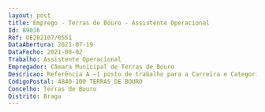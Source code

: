 ```yaml
--- 
layout: post
title: Emprego - Terras de Bouro - Assistente Operacional
Id: 89016
Ref: OE202107/0551
DataAbertura: 2021-07-19
DataFecho: 2021-08-02
Trabalho: Assistente Operacional
Empregador: Câmara Municipal de Terras de Bouro
Descricao: Referência A –1 posto de trabalho para a Carreira e Categoria de Assistente Operacional – Área Funcional de Rececionista Para além das funções previstas no anexo a que se refere o n.º 2 do art.º 88.º da LTFP, Exerce funções de natureza executiva enquadradas em diretivas definidas, na área de atendimento ao público presencial, telefónico e ou digital.
CodigoPostal: 4840-100 TERRAS DE BOURO
Concelho: Terras de Bouro
Distrito: Braga
--- 
```

